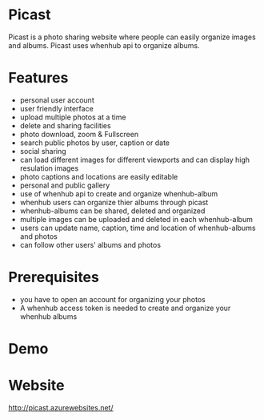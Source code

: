 # Picast
Picast is a photo sharing website where people can easily organize images and albums. Picast uses whenhub api to organize albums.
# Features
<ul class="list-group">
        <li class="list-group-item">personal user account</li>
        <li class="list-group-item">user friendly interface</li>
        <li class="list-group-item">upload multiple photos at a time</li>
        <li class="list-group-item">delete and sharing facilities</li>
        <li class="list-group-item">photo download, zoom & Fullscreen</li>
        <li class="list-group-item">search public photos by user, caption or date</li>
        <li class="list-group-item">social sharing</li>
        <li class="list-group-item">can load different images for different viewports and can display high resulation images</li>
        <li class="list-group-item">photo captions and locations are easily editable </li>
        <li class="list-group-item">personal and public gallery</li>
        <li class="list-group-item">use of whenhub api to create and organize whenhub-album</li>
        <li class="list-group-item">whenhub users can organize thier albums through picast</li>
        <li class="list-group-item">whenhub-albums can be shared, deleted and organized</li>
        <li class="list-group-item">multiple images can be uploaded and deleted in each whenhub-album</li>
        <li class="list-group-item">users can update name, caption, time and location of whenhub-albums and photos</li>
        <li class="list-group-item">can follow other users' albums and photos</li></ul>
        
# Prerequisites
<ul class="list-group">
        <li class="list-group-item">you have to open an account for organizing your photos</li>
        <li class="list-group-item">A whenhub access token is needed to create and organize your whenhub albums </li></ul>

# Demo 

# Website
http://picast.azurewebsites.net/
